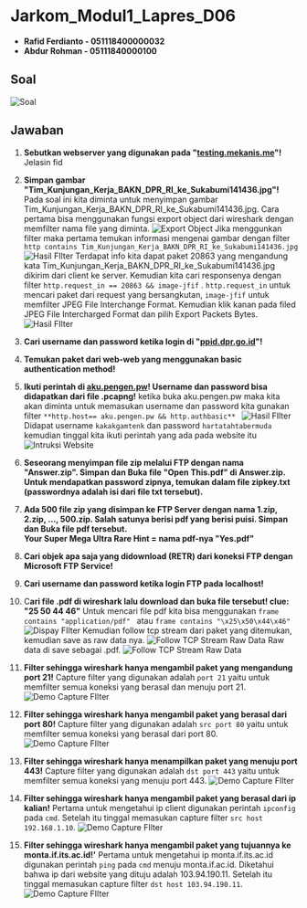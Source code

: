 # Jarkom_Modul1_Lapres_D06

 - **Rafid Ferdianto - 051118400000032**
 - **Abdur Rohman - 05111840000100**

## Soal
![Soal](https://github.com/Raferto/Jarkom_Modul1_Lapres_D06/blob/main/images/image1.png)

## Jawaban

 1. **Sebutkan webserver yang digunakan pada "[testing.mekanis.me](http://testing.mekanis.me/)"!**
Jelasin fid
2. **Simpan gambar "Tim_Kunjungan_Kerja_BAKN_DPR_RI_ke_Sukabumi141436.jpg"!**
Pada soal ini kita diminta untuk menyimpan gambar Tim_Kunjungan_Kerja_BAKN_DPR_RI_ke_Sukabumi141436.jpg.
Cara pertama bisa menggunakan fungsi export object dari wireshark dengan memfilter nama file yang diminta.
![Export Object](https://github.com/Raferto/Jarkom_Modul1_Lapres_D06/blob/main/images/images25.jpg)
Jika menggunkan filter maka pertama temukan informasi mengenai gambar dengan filter `http contains Tim_Kunjungan_Kerja_BAKN_DPR_RI_ke_Sukabumi141436.jpg` 
![Hasil FIlter](https://github.com/Raferto/Jarkom_Modul1_Lapres_D06/blob/main/images/image26.jpg)
Terdapat info kita dapat paket 20863 yang mengandung kata Tim_Kunjungan_Kerja_BAKN_DPR_RI_ke_Sukabumi141436.jpg dikirim dari client ke server. Kemudian kita cari responsenya dengan filter `http.request_in == 20863 && image-jfif` .  `http.request_in` untuk mencari paket dari request yang bersangkutan, `image-jfif` untuk memfilter JPEG File Interchange Format. Kemudian klik kanan pada filed JPEG File Intercharged Format dan pilih Export Packets Bytes.
![Hasil FIlter](https://github.com/Raferto/Jarkom_Modul1_Lapres_D06/blob/main/images/image27.jpg)

3.  **Cari username dan password ketika login di "[ppid.dpr.go.id](http://ppid.dpr.go.id/)"!**
    

4. **Temukan paket dari web-web yang menggunakan basic authentication method!**

5. **Ikuti perintah di [aku.pengen.pw](http://aku.pengen.pw/)! Username dan password bisa didapatkan dari file .pcapng!**
ketika buka aku.pengen.pw maka kita akan diminta untuk memasukan username dan password kita gunakan filter `**http.host== aku.pengen.pw && http.authbasic**
`
![Hasil FIlter](https://github.com/Raferto/Jarkom_Modul1_Lapres_D06/blob/main/images/image28.jpg)
Didapat username  `kakakgamtenk` dan password `hartatahtabermuda`
kemudian tinggal kita ikuti perintah yang ada pada website itu
![Intruksi Website](https://github.com/Raferto/Jarkom_Modul1_Lapres_D06/blob/main/images/image7.png)

6. **Seseorang menyimpan file zip melalui FTP dengan nama "Answer.zip". Simpan dan Buka file "Open This.pdf" di Answer.zip. Untuk mendapatkan password zipnya, temukan dalam file zipkey.txt (passwordnya adalah isi dari file txt tersebut).**
    
7. **Ada 500 file zip yang disimpan ke FTP Server dengan nama 1.zip, 2.zip, ..., 500.zip. Salah satunya berisi pdf yang berisi puisi. Simpan dan Buka file pdf tersebut.  
    Your Super Mega Ultra Rare Hint = nama pdf-nya "Yes.pdf"**
    
8. **Cari objek apa saja yang didownload (RETR) dari koneksi FTP dengan Microsoft FTP Service!**
    
9. **Cari username dan password ketika login FTP pada localhost!**
 
10. C**ari file .pdf di wireshark lalu download dan buka file tersebut!
clue: "25 50 44 46"** 
Untuk mencari file pdf kita bisa menggunakan `frame contains "application/pdf"
 ` atau `frame contains "\x25\x50\x44\x46"`
![Dispay FIlter](https://github.com/Raferto/Jarkom_Modul1_Lapres_D06/blob/main/images/image10.png)
Kemudian follow tcp stream dari paket yang ditemukan, kemudian save as raw data nya.
![Follow TCP Stream Raw Data](https://github.com/Raferto/Jarkom_Modul1_Lapres_D06/blob/main/images/image18.png)
Raw data di save sebagai .pdf. 
![Follow TCP Stream Raw Data](https://github.com/Raferto/Jarkom_Modul1_Lapres_D06/blob/main/images/image29.png)

11.  **Filter sehingga wireshark hanya mengambil paket yang mengandung port 21!**
    Capture filter yang digunakan adalah `port 21` yaitu untuk memfilter semua koneksi yang berasal dan menuju port 21.
    ![Demo Capture FIlter](https://github.com/Raferto/Jarkom_Modul1_Lapres_D06/blob/main/images/image19.png)

12.  **Filter sehingga wireshark hanya mengambil paket yang berasal dari port 80!**
    Capture filter yang digunakan adalah `src port 80` yaitu untuk memfilter semua koneksi yang berasal dari port 80.
    ![Demo Capture FIlter](https://github.com/Raferto/Jarkom_Modul1_Lapres_D06/blob/main/images/image16.png)
13.  **Filter sehingga wireshark hanya menampilkan paket yang menuju port 443!**
     Capture filter yang digunakan adalah `dst port 443` yaitu untuk memfilter semua koneksi yang menuju port 443.
    ![Demo Capture FIlter](https://github.com/Raferto/Jarkom_Modul1_Lapres_D06/blob/main/images/image12.png)
14.  **Filter sehingga wireshark hanya mengambil paket yang berasal dari ip kalian!**
Pertama untuk mengetahui ip client digunakan perintah `ipconfig` pada `cmd`.
Setelah itu tinggal memasukan capture filter `src host 192.168.1.10`.
    ![Demo Capture FIlter](https://github.com/Raferto/Jarkom_Modul1_Lapres_D06/blob/main/images/image9.png)
    
15.  **Filter sehingga wireshark hanya mengambil paket yang tujuannya ke monta.if.its.ac.id!'**
Pertama untuk mengetahui ip monta.if.its.ac.id digunakan perintah `ping` pada `cmd` menuju monta.if.ac.id. Diketahui bahwa ip dari website yang dituju adalah 103.94.190.11.
Setelah itu tinggal memasukan capture filter `dst host 103.94.190.11`.
![Demo Capture FIlter](https://github.com/Raferto/Jarkom_Modul1_Lapres_D06/blob/main/images/image24.png)
